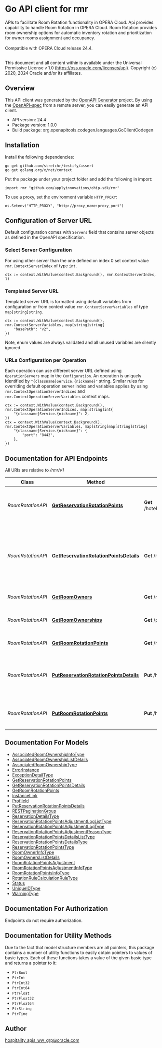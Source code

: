 # Go API client for rmr

APIs to facilitate Room Rotation functionality in OPERA Cloud. Api provides capability to handle Room Rotation in OPERA Cloud. Room Rotation provides room ownership options for automatic inventory rotation and prioritization for owner rooms assignment and occupancy.<br /><br /> Compatible with OPERA Cloud release 24.4.<br /><br /><p> This document and all content within is available under the Universal Permissive License v 1.0 (https://oss.oracle.com/licenses/upl). Copyright (c) 2020, 2024 Oracle and/or its affiliates.</p>

## Overview
This API client was generated by the [OpenAPI Generator](https://openapi-generator.tech) project.  By using the [OpenAPI-spec](https://www.openapis.org/) from a remote server, you can easily generate an API client.

- API version: 24.4
- Package version: 1.0.0
- Build package: org.openapitools.codegen.languages.GoClientCodegen

## Installation

Install the following dependencies:

```shell
go get github.com/stretchr/testify/assert
go get golang.org/x/net/context
```

Put the package under your project folder and add the following in import:

```golang
import rmr "github.com/applyinnovations/ohip-sdk/rmr"
```

To use a proxy, set the environment variable `HTTP_PROXY`:

```golang
os.Setenv("HTTP_PROXY", "http://proxy_name:proxy_port")
```

## Configuration of Server URL

Default configuration comes with `Servers` field that contains server objects as defined in the OpenAPI specification.

### Select Server Configuration

For using other server than the one defined on index 0 set context value `rmr.ContextServerIndex` of type `int`.

```golang
ctx := context.WithValue(context.Background(), rmr.ContextServerIndex, 1)
```

### Templated Server URL

Templated server URL is formatted using default variables from configuration or from context value `rmr.ContextServerVariables` of type `map[string]string`.

```golang
ctx := context.WithValue(context.Background(), rmr.ContextServerVariables, map[string]string{
	"basePath": "v2",
})
```

Note, enum values are always validated and all unused variables are silently ignored.

### URLs Configuration per Operation

Each operation can use different server URL defined using `OperationServers` map in the `Configuration`.
An operation is uniquely identified by `"{classname}Service.{nickname}"` string.
Similar rules for overriding default operation server index and variables applies by using `rmr.ContextOperationServerIndices` and `rmr.ContextOperationServerVariables` context maps.

```golang
ctx := context.WithValue(context.Background(), rmr.ContextOperationServerIndices, map[string]int{
	"{classname}Service.{nickname}": 2,
})
ctx = context.WithValue(context.Background(), rmr.ContextOperationServerVariables, map[string]map[string]string{
	"{classname}Service.{nickname}": {
		"port": "8443",
	},
})
```

## Documentation for API Endpoints

All URIs are relative to */rmr/v1*

Class | Method | HTTP request | Description
------------ | ------------- | ------------- | -------------
*RoomRotationAPI* | [**GetReservationRotationPoints**](docs/RoomRotationAPI.md#getreservationrotationpoints) | **Get** /hotels/{hotelId}/departureStartDate/{departureStartDate}/departureEndDate/{departureEndDate}/reservationRotationPoints | Get list of reservations and the associated rotations points
*RoomRotationAPI* | [**GetReservationRotationPointsDetails**](docs/RoomRotationAPI.md#getreservationrotationpointsdetails) | **Get** /hotels/{hotelId}/reservations/{reservationId}/rooms/{roomId}/reservationRotationPointsDetails | Get list of rotation points details associated with a reservation with adjustment log.
*RoomRotationAPI* | [**GetRoomOwners**](docs/RoomRotationAPI.md#getroomowners) | **Get** /roomOwners | Get Room Owners Details
*RoomRotationAPI* | [**GetRoomOwnerships**](docs/RoomRotationAPI.md#getroomownerships) | **Get** /profiles/{profileId}/roomOwnerships | Get Profile Room Owners Details
*RoomRotationAPI* | [**GetRoomRotationPoints**](docs/RoomRotationAPI.md#getroomrotationpoints) | **Get** /hotels/{hotelId}/roomRotationPoints | Get Room Rotation Points
*RoomRotationAPI* | [**PutReservationRotationPointsDetails**](docs/RoomRotationAPI.md#putreservationrotationpointsdetails) | **Put** /hotels/{hotelId}/reservations/{reservationId}/rooms/{roomId}/reservationRotationPointsDetails | Update Rotation Points Details associated with a reservation.
*RoomRotationAPI* | [**PutRoomRotationPoints**](docs/RoomRotationAPI.md#putroomrotationpoints) | **Put** /hotels/{hotelId}/roomRotationPoints | Update Rotation Points by Room Numbers


## Documentation For Models

 - [AssociatedRoomOwnershipInfoType](docs/AssociatedRoomOwnershipInfoType.md)
 - [AssociatedRoomOwnershipListDetails](docs/AssociatedRoomOwnershipListDetails.md)
 - [AssociatedRoomOwnershipType](docs/AssociatedRoomOwnershipType.md)
 - [ErrorInstance](docs/ErrorInstance.md)
 - [ExceptionDetailType](docs/ExceptionDetailType.md)
 - [GetReservationRotationPoints](docs/GetReservationRotationPoints.md)
 - [GetReservationRotationPointsDetails](docs/GetReservationRotationPointsDetails.md)
 - [GetRoomRotationPoints](docs/GetRoomRotationPoints.md)
 - [InstanceLink](docs/InstanceLink.md)
 - [ProfileId](docs/ProfileId.md)
 - [PutReservationRotationPointsDetails](docs/PutReservationRotationPointsDetails.md)
 - [RESTPaginationGroup](docs/RESTPaginationGroup.md)
 - [ReservationDetailsType](docs/ReservationDetailsType.md)
 - [ReservationRotationPointsAdjustmentLogListType](docs/ReservationRotationPointsAdjustmentLogListType.md)
 - [ReservationRotationPointsAdjustmentLogType](docs/ReservationRotationPointsAdjustmentLogType.md)
 - [ReservationRotationPointsAdjustmentReasonType](docs/ReservationRotationPointsAdjustmentReasonType.md)
 - [ReservationRotationPointsDetailsListType](docs/ReservationRotationPointsDetailsListType.md)
 - [ReservationRotationPointsDetailsType](docs/ReservationRotationPointsDetailsType.md)
 - [ReservationRotationPointsType](docs/ReservationRotationPointsType.md)
 - [RoomOwnerInfoType](docs/RoomOwnerInfoType.md)
 - [RoomOwnersListDetails](docs/RoomOwnersListDetails.md)
 - [RoomRotationPointsAdjustment](docs/RoomRotationPointsAdjustment.md)
 - [RoomRotationPointsAdjustmentInfoType](docs/RoomRotationPointsAdjustmentInfoType.md)
 - [RoomRotationPointsInfoType](docs/RoomRotationPointsInfoType.md)
 - [RotationRuleCalculationRuleType](docs/RotationRuleCalculationRuleType.md)
 - [Status](docs/Status.md)
 - [UniqueIDType](docs/UniqueIDType.md)
 - [WarningType](docs/WarningType.md)


## Documentation For Authorization

Endpoints do not require authorization.


## Documentation for Utility Methods

Due to the fact that model structure members are all pointers, this package contains
a number of utility functions to easily obtain pointers to values of basic types.
Each of these functions takes a value of the given basic type and returns a pointer to it:

* `PtrBool`
* `PtrInt`
* `PtrInt32`
* `PtrInt64`
* `PtrFloat`
* `PtrFloat32`
* `PtrFloat64`
* `PtrString`
* `PtrTime`

## Author

hospitality_apis_ww_grp@oracle.com

